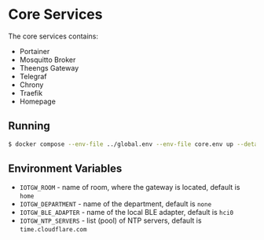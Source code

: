 # Core Services

The core services contains:

* Portainer
* Mosquitto Broker
* Theengs Gateway
* Telegraf
* Chrony
* Traefik
* Homepage


## Running

```bash
$ docker compose --env-file ../global.env --env-file core.env up --detach
```

## Environment Variables

* `IOTGW_ROOM` - name of room, where the gateway is located, default is `home`
* `IOTGW_DEPARTMENT` - name of the department, default is `none`
* `IOTGW_BLE_ADAPTER` - name of the local BLE adapter, default is `hci0`
* `IOTGW_NTP_SERVERS` - list (pool) of NTP servers, default is `time.cloudflare.com`

